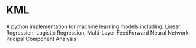 # KML
A python implementation for machine learning models including:
Linear Regression,
Logistic Regression,
Multi-Layer FeedForward Neural Network,
Pricipal Component Analysis
